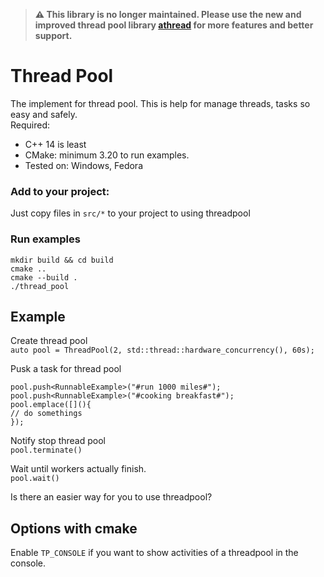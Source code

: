 > **⚠️ This library is no longer maintained. Please use the new and improved thread pool library [athread](https://github.com/z-pc/athread) for more features and better support.**

# Thread Pool

The implement for thread pool. This is help for manage threads, tasks so easy and safely.  
Required:
- C++ 14 is least
- CMake: minimum 3.20 to run examples.
- Tested on: Windows, Fedora

### Add to your project:  
Just copy files in `src/*` to your project to using threadpool

### Run examples
`mkdir build && cd build`  
`cmake ..`  
`cmake --build .`  
`./thread_pool`  

## Example  
Create thread pool  
`auto pool = ThreadPool(2, std::thread::hardware_concurrency(), 60s);`

Pusk a task for thread pool
```
pool.push<RunnableExample>("#run 1000 miles#");
pool.push<RunnableExample>("#cooking breakfast#");
pool.emplace([](){
// do somethings 
});
```

Notify stop thread pool  
`pool.terminate()`

Wait until workers actually finish.  
`pool.wait()`

Is there an easier way for you to use threadpool?

## Options with cmake  
Enable `TP_CONSOLE` if you want to show activities of a threadpool in the console.
